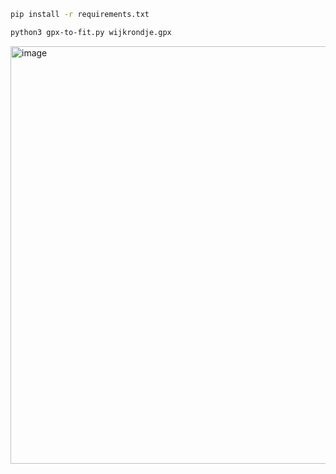 ```bash
pip install -r requirements.txt

python3 gpx-to-fit.py wijkrondje.gpx
```

<img width="668" alt="image" src="https://github.com/wschoot/gpx-to-fit/assets/3919193/f87dc183-5d7a-43e6-bcfc-60ac0727bed2">
